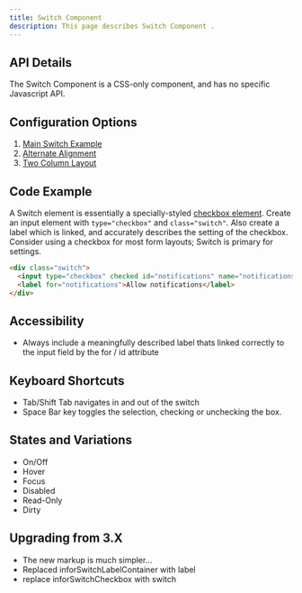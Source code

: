 ```yaml
---
title: Switch Component 
description: This page describes Switch Component .
---
```


## API Details

The Switch Component is a CSS-only component, and has no specific Javascript API.

## Configuration Options

1. [Main Switch Example]( ../components/switch/example-index)
2. [Alternate Alignment]( ../components/switch/example-alignment)
3. [Two Column Layout]( ../components/switch/example-two-columns)

## Code Example

A Switch element is essentially a specially-styled [checkbox element]( ../components/checkboxes). Create an input element with `type="checkbox"` and `class="switch"`. Also create a label which is linked, and accurately describes the setting of the checkbox. Consider using a checkbox for most form layouts; Switch is primary for settings.

```html
<div class="switch">
  <input type="checkbox" checked id="notifications" name="notifications" class="switch" />
  <label for="notifications">Allow notifications</label>
</div>
```

## Accessibility

- Always include a meaningfully described label thats linked correctly to the input field by the for / id attribute

## Keyboard Shortcuts

- Tab/Shift Tab navigates in and out of the switch
- Space Bar key toggles the selection, checking or unchecking the box.

## States and Variations

- On/Off
- Hover
- Focus
- Disabled
- Read-Only
- Dirty

## Upgrading from 3.X

- The new markup is much simpler...
- Replaced inforSwitchLabelContainer with label
- replace inforSwitchCheckbox with switch
